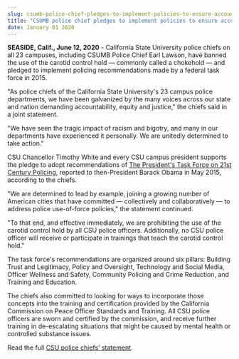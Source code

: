 ```yaml
---
slug: csumb-police-chief-pledges-to-implement-policies-to-ensure-accountability-equity-justice
title: "CSUMB police chief pledges to implement policies to ensure accountability, equity, justice"
date: January 01 2020
---
```


 
<p>
  <b>SEASIDE, Calif., June 12, 2020</b> - California State University police
  chiefs on all 23 campuses, including CSUMB Police Chief Earl Lawson, have
  banned the use of the carotid control hold — commonly called a chokehold — and
  pledged to implement policing recommendations made by a federal task force in
  2015.
</p>
<p>
  "As police chiefs of the California State University's 23 campus police
  departments, we have been galvanized by the many voices across our state and
  nation demanding accountability, equity and justice," the chiefs said in a
  joint statement.
</p>
<p>
  "We have seen the tragic impact of racism and bigotry, and many in our
  departments have experienced it personally. We are unitedly determined to take
  action."
</p>
<p>
  CSU Chancellor Timothy White and every CSU campus president supports the
  pledge to adopt recommendations of
  <a href="https://cops.usdoj.gov/pdf/taskforce/taskforce_finalreport.pdf"
    >The President's Task Force on 21st Century Policing</a
  >, reported to then-President Barack Obama in May 2015, according to the
  chiefs.
</p>
<p>
  "We are determined to lead by example, joining a growing number of American
  cities that have committed — collectively and collaboratively — to address
  police use-of-force policies," the statement continued.
</p>
<p>
  "To that end, and effective immediately, we are prohibiting the use of the
  carotid control hold by all CSU police officers. Additionally, no CSU police
  officer will receive or participate in trainings that teach the carotid
  control hold."
</p>
<p>
  The task force's recommendations are organized around six pillars: Building
  Trust and Legitimacy, Policy and Oversight, Technology and Social Media,
  Officer Wellness and Safety, Community Policing and Crime Reduction, and
  Training and Education.
</p>
<p>
  The chiefs also committed to looking for ways to incorporate those concepts
  into the training and certification provided by the California Commission on
  Peace Officer Standards and Training. All CSU police officers are sworn and
  certified by the commission, and receive further training in de-escalating
  situations that might be caused by mental health or controlled substance
  issues.
</p>
<p>
  Read the full
  <a
    href="https://www2.calstate.edu/csu-system/news/Pages/CSU-Police-Chiefs-Pledge-to-Implement-Recommendations-from-The-Presidents-Task-Force-on-21st-Century-Policing.aspx"
    >CSU police chiefs’ statement</a
  >.
</p>
 
